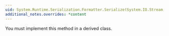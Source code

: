 ```yaml
---
uid: System.Runtime.Serialization.Formatter.Serialize(System.IO.Stream,System.Object)
additional_notes.overrides: *content
---
```


<p>You must implement this method in a derived class.</p>



